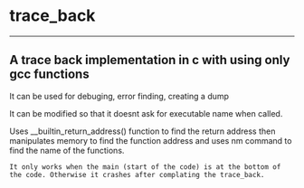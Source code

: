 # trace_back

---

## A trace back implementation in c with using only gcc functions

It can be used for debuging, error finding, creating a dump

It can be modified so that it doesnt ask for executable name when called.

Uses \_\_builtin_return_address() function to find the return address then manipulates memory to find the function address and uses nm command to find the name of the functions.

```
It only works when the main (start of the code) is at the bottom of the code. Otherwise it crashes after complating the trace_back.
```
